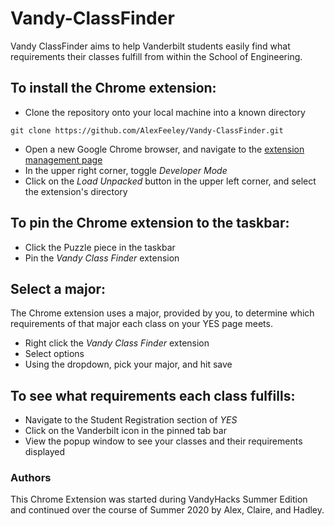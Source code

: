 # Vandy-ClassFinder

Vandy ClassFinder aims to help Vanderbilt students easily find what requirements their
classes fulfill from within the School of Engineering. 

## To install the Chrome extension:
* Clone the repository onto your local machine into a known directory
```
git clone https://github.com/AlexFeeley/Vandy-ClassFinder.git
```
* Open a new Google Chrome browser, and navigate to the [extension management page](chrome://extensions)
* In the upper right corner, toggle *Developer Mode*
* Click on the *Load Unpacked* button in the upper left corner, and select the extension's directory

## To pin the Chrome extension to the taskbar:
* Click the Puzzle piece in the taskbar
* Pin the *Vandy Class Finder* extension

## Select a major:
The Chrome extension uses a major, provided by you, to determine which requirements of that major each class on your YES page meets. 
* Right click the *Vandy Class Finder* extension
* Select options
* Using the dropdown, pick your major, and hit save

## To see what requirements each class fulfills:
* Navigate to the Student Registration section of *YES* 
* Click on the Vanderbilt icon in the pinned tab bar
* View the popup window to see your classes and their requirements displayed

### Authors
This Chrome Extension was started during VandyHacks Summer Edition and continued
over the course of Summer 2020 by Alex, Claire, and Hadley. 